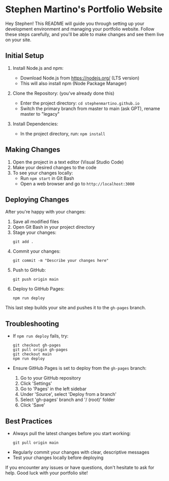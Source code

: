 # Stephen Martino's Portfolio Website

Hey Stephen! This README will guide you through setting up your development environment and managing your portfolio website. Follow these steps carefully, and you'll be able to make changes and see them live on your site.

## Initial Setup

1. Install Node.js and npm:
   - Download Node.js from https://nodejs.org/ (LTS version)
   - This will also install npm (Node Package Manager)

2. Clone the Repository: (you've already done this)
   - Enter the project directory: `cd stephenmartino.github.io`
   - Switch the primary branch from master to main (ask GPT), rename master to "legacy"

3. Install Dependencies:
   - In the project directory, run: `npm install`

## Making Changes

1. Open the project in a text editor (Visual Studio Code)
2. Make your desired changes to the code
3. To see your changes locally:
   - Run `npm start` in Git Bash
   - Open a web browser and go to `http://localhost:3000`

## Deploying Changes

After you're happy with your changes:

1. Save all modified files
2. Open Git Bash in your project directory
3. Stage your changes:
   ```
   git add .
   ```
4. Commit your changes:
   ```
   git commit -m "Describe your changes here"
   ```
5. Push to GitHub:
   ```
   git push origin main
   ```
6. Deploy to GitHub Pages:
   ```
   npm run deploy
   ```

This last step builds your site and pushes it to the `gh-pages` branch.

## Troubleshooting

- If `npm run deploy` fails, try:
  ```
  git checkout gh-pages
  git pull origin gh-pages
  git checkout main
  npm run deploy
  ```

- Ensure GitHub Pages is set to deploy from the `gh-pages` branch:
  1. Go to your GitHub repository
  2. Click 'Settings'
  3. Go to 'Pages' in the left sidebar
  4. Under 'Source', select 'Deploy from a branch'
  5. Select 'gh-pages' branch and '/ (root)' folder
  6. Click 'Save'

## Best Practices

- Always pull the latest changes before you start working:
  ```
  git pull origin main
  ```
- Regularly commit your changes with clear, descriptive messages
- Test your changes locally before deploying


If you encounter any issues or have questions, don't hesitate to ask for help. Good luck with your portfolio site!
